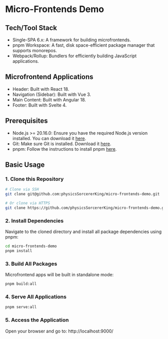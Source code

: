 # Micro-Frontends Demo

## Tech/Tool Stack
- Single-SPA 6.x: A framework for building microfrontends.
- pnpm Workspace: A fast, disk space-efficient package manager that supports monorepos.
- Webpack/Rollup: Bundlers for efficiently building JavaScript applications.

## Microfrontend Applications
- Header: Built with React 18.
- Navigation (Sidebar): Built with Vue 3.
- Main Content: Built with Angular 18.
- Footer: Built with Svelte 4.

## Prerequisites
- Node.js >= 20.16.0: Ensure you have the required Node.js version installed. You can download it [here](https://nodejs.org/).
- Git: Make sure Git is installed. Download it [here](https://git-scm.com/).
- pnpm: Follow the instructions to install pnpm [here](https://pnpm.io/installation).

## Basic Usage
### 1. Clone this Repository
```bash
# Clone via SSH
git clone git@github.com:physicsSorcererKing/micro-frontends-demo.git

# Or clone via HTTPS
git clone https://github.com/physicsSorcererKing/micro-frontends-demo.git
```
### 2. Install Dependencies
Navigate to the cloned directory and install all package dependencies using pnpm:
```bash
cd micro-frontends-demo
pnpm install
```
### 3. Build All Packages
Microfrontend apps will be built in standalone mode:
```bash
pnpm build:all
```
### 4. Serve All Applications
```bash
pnpm serve:all
```

### 5. Access the Application
Open your browser and go to: http://localhost:9000/